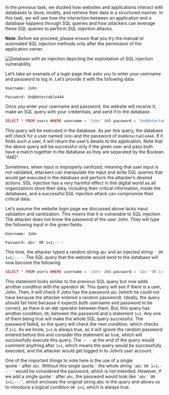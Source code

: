 In the previous task, we studied how websites and applications interact with databases to store, modify, and retrieve their data in a structured manner. In this task, we will see how the interaction between an application and a database happens through SQL queries and how attackers can leverage these SQL queries to perform SQL injection attacks.

**Note**: Before we proceed, please ensure that you try the manual or automated SQL injection methods only after the permission of the application owner.

  
![Database with an injection depicting the exploitation of SQL injection vulnerability.](https://tryhackme-images.s3.amazonaws.com/user-uploads/6645aa8c024f7893371eb7ac/room-content/6645aa8c024f7893371eb7ac-1727955724338.png)

Let’s take an example of a login page that asks you to enter your username and password to log in. Let’s provide it with the following data:

`Username: John`

`Password: Un@detectable444`

Once you enter your username and password, the website will receive it, make an SQL query with your credentials, and send it to the database. 

```php
SELECT * FROM users WHERE username = 'John' AND password = 'Un@detectable444';
```

This query will be executed in the database. As per this query, the database will check for a user named `John` and the password of `Un@detectable444`. If it finds such a user, it will return the user’s details to the application. Note that the above query will be successful only if the given user and pass both have a match together in the database as they are separated by the Boolean “AND”.

Sometimes, when input is improperly sanitized, meaning that user input is not validated, attackers can manipulate the input and write SQL queries that would get executed in the database and perform the attacker’s desired actions. SQL injection has a very harmful effect in this digital world as all organizations store their data, including their critical information, inside the databases, and a successful SQL injection attack can compromise their critical data.

Let’s assume the website login page we discussed above lacks input validation and sanitization. This means that it is vulnerable to SQL injection. The attacker does not know the password of the user John. They will type the following input in the given fields:

`Username: John`

`Password: abc' OR 1=1;-- -`

This time, the attacker typed a random string `abc` and an injected string `' OR 1=1;-- -`. The SQL query that the website would send to the database will now become the following:

```php
SELECT * FROM users WHERE username = 'John' AND password = 'abc' OR 1=1;-- -';
```

This statement looks similar to the previous SQL query but now adds another condition with the operator `OR`. This query will see if there is a user, John. Then, it will check if John has the password `abc` (which he could not have because the attacker entered a random password). Ideally, the query should fail here because it expects both username and password to be correct, as there is an `AND` operator between them. But, this query has another condition, `OR`, between the password and a statement `1=1`. Any one of them being true will make the whole SQL query successful. The password failed, so the query will check the next condition, which checks if `1=1`. As we know, `1=1` is always true, so it will ignore the random password entered before this and consider this statement as true, which will successfully execute this query. The `-- -` at the end of the query would comment anything after `1=1`, which means the query would be successfully executed, and the attacker would get logged in to John’s user account.

One of the important things to note here is the use of a single quote `'` after `abc`. Without this single quote,`'` the whole string `'abc OR 1=1;-- -'` would be considered the password, which is not intended. However, if we add a single quote `'` after `abc`, the password would look like `'abc' OR 1=1;---'`, which encloses the original string abc in the query and allows us to introduce a logical condition `OR 1=1`, which is always true.